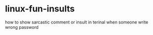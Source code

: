 # linux-fun-insults
how to show sarcastic comment or insult in terinal  when someone write wrong password
